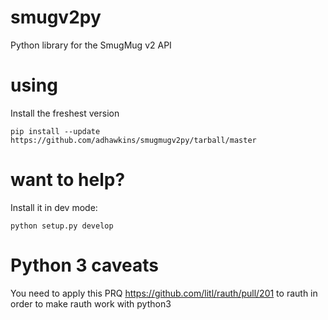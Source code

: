 # smugv2py
Python library for the SmugMug v2 API

# using

Install the freshest version

    pip install --update https://github.com/adhawkins/smugmugv2py/tarball/master

# want to help?

Install it in dev mode:

    python setup.py develop

# Python 3 caveats

You need to apply this PRQ https://github.com/litl/rauth/pull/201 to rauth in order to make rauth work with python3    
